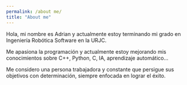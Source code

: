```yaml
---
permalink: /about me/
title: "About me"
---
```


Hola, mi nombre es Adrian  y actualmente estoy terminando mi grado en Ingeniería Robótica Software en la URJC.

Me apasiona la programación y actualmente estoy mejorando mis conocimientos sobre C++, Python, C, IA, aprendizaje automático...

Me considero una persona trabajadora y constante que persigue sus objetivos con determinación, siempre enfocada en lograr el éxito.
